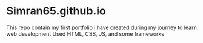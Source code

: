 # Simran65.github.io
This repo contain my first portfolio i have created during my journey to learn web development
Used HTML, CSS, JS, and some frameworks
